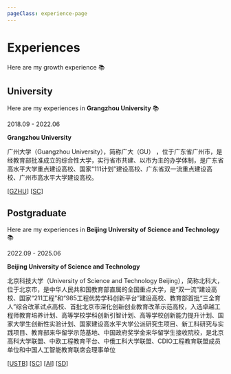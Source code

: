 ```yaml
---
pageClass: experience-page
---
```


# Experiences

Here are my growth experience :books:

## University

Here are my experiences in **Grangzhou University** :books:

<ExperienceCard image="/experiences/GZHU.jpg">

  2018.09 - 2022.06
  
  **Grangzhou University**
  
  广州大学（Guangzhou University），简称广大（GU）  ，位于广东省广州市，是经教育部批准成立的综合性大学，实行省市共建、以市为主的办学体制，是广东省高水平大学重点建设高校、国家“111计划”建设高校、广东省双一流重点建设高校、广州市高水平大学建设高校。
  
  [[GZHU](http://www.gzhu.edu.cn/)] [[SC](https://jsj.gzhu.edu.cn/)]

</ExperienceCard>

## Postgraduate

Here are my experiences in **Beijing University of Science and Technology** :books:

<ExperienceCard image="/experiences/USTB.png">

  2022.09 - 2025.06

  **Beijing University of Science and Technology**
  
  北京科技大学（University of Science and Technology Beijing），简称北科大，位于北京市，是中华人民共和国教育部直属的全国重点大学，是“双一流”建设高校、国家“211工程”和“985工程优势学科创新平台”建设高校、教育部首批“三全育人”综合改革试点高校、首批北京市深化创新创业教育改革示范高校，入选卓越工程师教育培养计划、高等学校学科创新引智计划、高等学校创新能力提升计划、国家大学生创新性实验计划、国家建设高水平大学公派研究生项目、新工科研究与实践项目、教育部来华留学示范基地、中国政府奖学金来华留学生接收院校，是北京高科大学联盟、中欧工程教育平台、中俄工科大学联盟、CDIO工程教育联盟成员单位和中国人工智能教育联席会理事单位

  [[USTB](https://www.ustb.edu.cn/)] [[SC](http://scce.ustb.edu.cn/)] [[AI](https://ai.ustb.edu.cn/)] [[SD](https://sd.ustb.edu.cn/)] 

</ExperienceCard>

<style lang="stylus">

.projects-page
  background-color #fafbfc

</style>